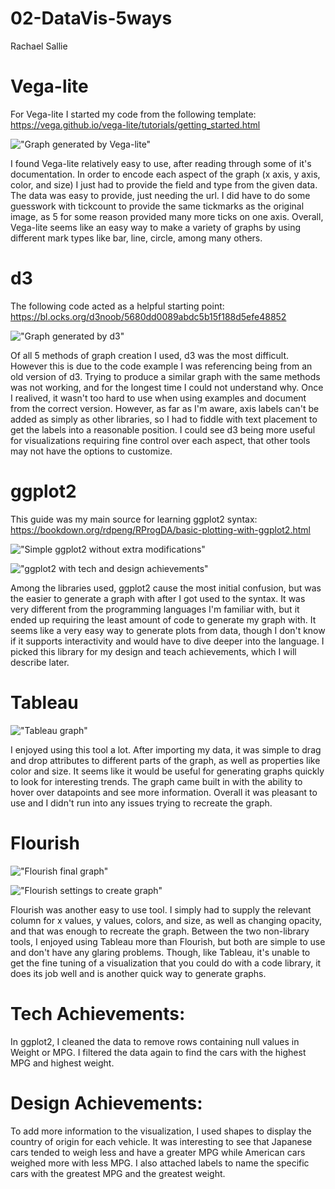 # 02-DataVis-5ways

Rachael Sallie 

# Vega-lite
For Vega-lite I started my code from the following template: https://vega.github.io/vega-lite/tutorials/getting_started.html

!["Graph generated by Vega-lite"](img/vagalite.PNG)

I found Vega-lite relatively easy to use, after reading through some of it's documentation. 
In order to encode each aspect of the graph (x axis, y axis, color, and size) I just had to provide the field and type 
from the given data. The data was easy to provide, just needing the url. I did have to do some guesswork with tickcount to provide the same tickmarks as the original image, as 5 for some reason provided many more ticks on one axis. 
Overall, Vega-lite seems like an easy way to make a variety of graphs by using different mark types like bar, line, circle, among many others.

# d3
The following code acted as a helpful starting point: https://bl.ocks.org/d3noob/5680dd0089abdc5b15f188d5efe48852

!["Graph generated by d3"](img/d3graph.PNG)

Of all 5 methods of graph creation I used, d3 was the most difficult. However this is due to the code example I was 
referencing being from an old version of d3. Trying to produce a similar graph with the same methods was not working, 
and for the longest time I could not understand why. Once I realived, it wasn't too hard to use when using examples and 
document from the correct version. However, as far as I'm aware, axis labels can't be added as simply as other 
libraries, so I had to fiddle with text placement to get the labels into a reasonable position. I could see d3 being
more useful for visualizations requiring fine control over each aspect, that other tools may not have the options to customize.

# ggplot2
This guide was my main source for learning ggplot2 syntax: https://bookdown.org/rdpeng/RProgDA/basic-plotting-with-ggplot2.html

!["Simple ggplot2 without extra modifications"](img/ggplotgraph.png)

!["ggplot2 with tech and design achievements"](img/ggplotAchievements.png)

Among the libraries used, ggplot2 cause the most initial confusion, but was the easier to generate a graph with after 
I got used to the syntax. It was very different from the programming languages I'm familiar with, but it ended up requiring the least amount of code to generate my graph with. It seems like a very easy way to generate plots from data, though I don't know if it supports interactivity and would have to dive deeper into the language. I picked this
library for my design and teach achievements, which I will describe later.

# Tableau 

!["Tableau graph"](img/tablaeu.png)

I enjoyed using this tool a lot. After importing my data, it was simple to drag and drop attributes to different parts of the graph, as well as properties like color and size. It seems like it would be useful for generating graphs quickly 
to look for interesting trends. The graph came built in with the ability to hover over datapoints and see more information. Overall it was pleasant to use and I didn't run into any issues trying to recreate the graph.


# Flourish

!["Flourish final graph"](img/FlourishVis.png)

!["Flourish settings to create graph"](img/florish_data.png)

Flourish was another easy to use tool. I simply had to supply the relevant column for x values, y values, colors, and size, as well as changing opacity, and that was enough to recreate the graph. Between the two non-library tools, I enjoyed using Tableau more than Flourish, but both are simple to use and don't have any glaring problems. Though, like 
Tableau, it's unable to get the fine tuning of a visualization that you could do with a code library, it does its job 
well and is another quick way to generate graphs.

# Tech Achievements:
In ggplot2, I cleaned the data to remove rows containing null values in Weight or MPG. I filtered the data again to find the cars with the highest MPG and highest weight. 

# Design Achievements:
To add more information to the visualization, I used shapes to display the country of origin for each vehicle. 
It was interesting to see that Japanese cars tended to weigh less and have a greater MPG while American cars weighed 
more with less MPG. I also attached labels to name the specific cars with the greatest MPG and the greatest weight. 

